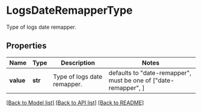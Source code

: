 # LogsDateRemapperType

Type of logs date remapper.
## Properties
Name | Type | Description | Notes
------------ | ------------- | ------------- | -------------
**value** | **str** | Type of logs date remapper. | defaults to "date-remapper",  must be one of ["date-remapper", ]

[[Back to Model list]](README.md#documentation-for-models) [[Back to API list]](README.md#documentation-for-api-endpoints) [[Back to README]](README.md)


